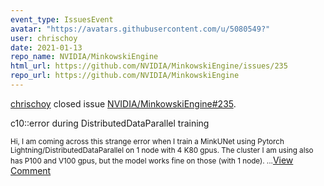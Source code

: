 ```yaml
---
event_type: IssuesEvent
avatar: "https://avatars.githubusercontent.com/u/5080549?"
user: chrischoy
date: 2021-01-13
repo_name: NVIDIA/MinkowskiEngine
html_url: https://github.com/NVIDIA/MinkowskiEngine/issues/235
repo_url: https://github.com/NVIDIA/MinkowskiEngine
---
```


<a href='https://github.com/chrischoy' target='_blank'>chrischoy</a> closed issue <a href='https://github.com/NVIDIA/MinkowskiEngine/issues/235' target='_blank'>NVIDIA/MinkowskiEngine#235</a>.

<p>c10::error during DistributedDataParallel training</p><small>Hi, I am coming across this strange error when I train a MinkUNet using Pytorch Lightning/DistributedDataParallel on 1 node with 4 K80 gpus. The cluster I am using also has P100 and V100 gpus, but the model works fine on those (with 1 node)....</small><a href='https://github.com/NVIDIA/MinkowskiEngine/issues/235' target='_blank'>View Comment</a>